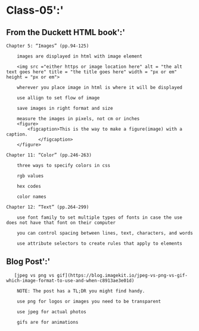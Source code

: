 # Class-05':'

## From the Duckett HTML book':'

    Chapter 5: “Images” (pp.94-125)

        images are displayed in html with image element

        <img src ="either https or image location here" alt = "the alt text goes here" title = "the title goes here" width = "px or em" height = "px or em">

        wherever you place image in html is where it will be displayed

        use allign to set flow of image

        save images in right format and size

        measure the images in pixels, not cm or inches
        <figure>
            <figcaption>This is the way to make a figure(image) with a caption.
                </figcaption>
        </figure>

    Chapter 11: “Color” (pp.246-263)
        
        three ways to specify colors in css

        rgb values

        hex codes

        color names

    Chapter 12: “Text” (pp.264-299)

        use font family to set multiple types of fonts in case the use does not have that font on their computer

        you can control spacing between lines, text, characters, and words

        use attribute selectors to create rules that apply to elements

## Blog Post':'

       [jpeg vs png vs gif](https://blog.imagekit.io/jpeg-vs-png-vs-gif-which-image-format-to-use-and-when-c8913ae3e01d)

        NOTE: The post has a TL;DR you might find handy.

        use png for logos or images you need to be transparent

        use jpeg for actual photos

        gifs are for animations
